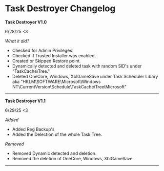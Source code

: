 # Task Destroyer Changelog

**Task Destroyer V1.0**

6/28/25 <3

*What it did?*
- Checked for Admin Privileges.
- Checked if Trusted Installer was enabled.
- Created or Skipped Restore point.
- Dynamically detected and deleted task with random SID's under "TaskCache\Tree."
- Deleted OneCore, Windows, XblGameSave under Task Scheduler Libary aka "HKLM\SOFTWARE\Microsoft\Windows NT\CurrentVersion\Schedule\TaskCache\Tree\Microsoft\"

---

**Task Destroyer V1.1**

6/29/25 <3

*Added*
- Added Reg Backup's
- Added the Delection of the whole Task Tree.

*Removed*
- Removed Dynamic detected and deletion.
- Removed the deletion of OneCore, Windows, XblGameSave.

---
